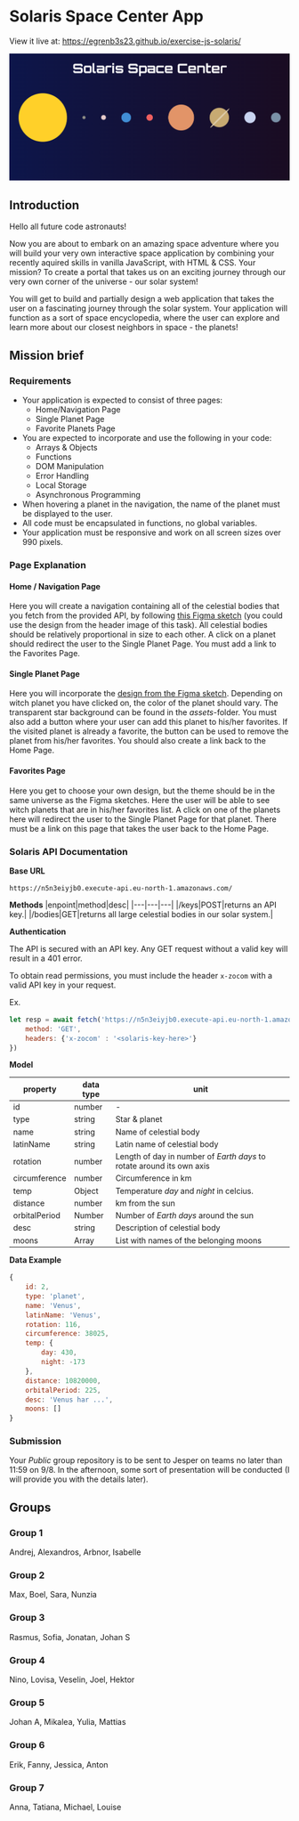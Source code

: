 # Solaris Space Center App

View it live at: https://egrenb3s23.github.io/exercise-js-solaris/

![poster](./assets/home-page-template.png)

## Introduction

Hello all future code astronauts!

Now you are about to embark on an amazing space adventure where you will build your very own interactive space application by combining your recently aquired skills in vanilla JavaScript, with HTML & CSS. Your mission? To create a portal that takes us on an exciting journey through our very own corner of the universe - our solar system!

You will get to build and partially design a web application that takes the user on a fascinating journey through the solar system. Your application will function as a sort of space encyclopedia, where the user can explore and learn more about our closest neighbors in space - the planets!

## Mission brief

### Requirements

- Your application is expected to consist of three pages:
  - Home/Navigation Page
  - Single Planet Page
  - Favorite Planets Page
- You are expected to incorporate and use the following in your code:
  - Arrays & Objects
  - Functions
  - DOM Manipulation
  - Error Handling
  - Local Storage
  - Asynchronous Programming
- When hovering a planet in the navigation, the name of the planet must be displayed to the user.
- All code must be encapsulated in functions, no global variables.
- Your application must be responsive and work on all screen sizes over 990 pixels.

### Page Explanation

#### Home / Navigation Page

Here you will create a navigation containing all of the celestial bodies that you fetch from the provided API, by following [this Figma sketch](https://www.figma.com/design/Snw8n1gba7Mbk6TCLEAB1A/JS-%2F-Solaris) (you could use the design from the header image of this task). All celestial bodies should be relatively proportional in size to each other. A click on a planet should redirect the user to the Single Planet Page. You must add a link to the Favorites Page.

#### Single Planet Page

Here you will incorporate the [design from the Figma sketch](https://www.figma.com/design/Snw8n1gba7Mbk6TCLEAB1A/JS-%2F-Solaris). Depending on witch planet you have clicked on, the color of the planet should vary. The transparent star background can be found in the _assets_-folder. You must also add a button where your user can add this planet to his/her favorites. If the visited planet is already a favorite, the button can be used to remove the planet from his/her favorites. You should also create a link back to the Home Page.

#### Favorites Page

Here you get to choose your own design, but the theme should be in the same universe as the Figma sketches. Here the user will be able to see witch planets that are in his/her favorites list. A click on one of the planets here will redirect the user to the Single Planet Page for that planet. There must be a link on this page that takes the user back to the Home Page.

### Solaris API Documentation

**Base URL**

```
https://n5n3eiyjb0.execute-api.eu-north-1.amazonaws.com/
```

**Methods**
|enpoint|method|desc|
|---|---|---|
|/keys|POST|returns an API key.|
|/bodies|GET|returns all large celestial bodies in our solar system.|

**Authentication**

The API is secured with an API key. Any GET request without a valid key will result in a 401 error.

To obtain read permissions, you must include the header `x-zocom` with a valid API key in your request.

Ex.

```js
let resp = await fetch('https://n5n3eiyjb0.execute-api.eu-north-1.amazonaws.com/bodies', {
    method: 'GET',
    headers: {'x-zocom' : '<solaris-key-here>'}
})
```

**Model**

| property      | data type | unit                                                                  |
| ------------- | --------- | --------------------------------------------------------------------- |
| id            | number    | -                                                                     |
| type          | string    | Star & planet                                                         |
| name          | string    | Name of celestial body                                                |
| latinName     | string    | Latin name of celestial body                                          |
| rotation      | number    | Length of day in number of _Earth days_ to rotate around its own axis |
| circumference | number    | Circumference in km                                                   |
| temp          | Object    | Temperature _day_ and _night_ in celcius.                             |
| distance      | number    | km from the sun                                                       |
| orbitalPeriod | Number    | Number of _Earth days_ around the sun                                 |
| desc          | string    | Description of celestial body                                         |
| moons         | Array     | List with names of the belonging moons                                |

**Data Example**

```js
{
    id: 2,
    type: 'planet',
    name: 'Venus',
    latinName: 'Venus',
    rotation: 116,
    circumference: 38025,
    temp: {
        day: 430,
        night: -173
    },
    distance: 10820000,
    orbitalPeriod: 225,
    desc: 'Venus har ...',
    moons: []
}
```

### Submission

Your _Public_ group repository is to be sent to Jesper on teams no later than 11:59 on 9/8. In the afternoon, some sort of presentation will be conducted (I will provide you with the details later).

## Groups

### Group 1

Andrej,
Alexandros,
Arbnor,
Isabelle

### Group 2

Max,
Boel,
Sara,
Nunzia

### Group 3

Rasmus,
Sofia,
Jonatan,
Johan S

### Group 4

Nino,
Lovisa,
Veselin,
Joel,
Hektor

### Group 5

Johan A,
Mikalea,
Yulia,
Mattias

### Group 6

Erik,
Fanny,
Jessica,
Anton

### Group 7

Anna,
Tatiana,
Michael,
Louise
